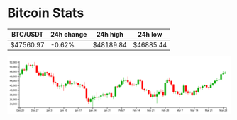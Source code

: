 # Bitcoin Stats

BTC/USDT|24h change|24h high|24h low|
|---|---|---|---|
|$47560.97|-0.62%|$48189.84|$46885.44|

<img src="./chart.svg">
